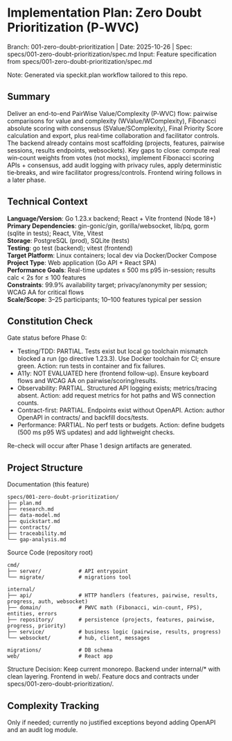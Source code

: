 # Implementation Plan: Zero Doubt Prioritization (P‑WVC)

Branch: 001-zero-doubt-prioritization | Date: 2025-10-26 | Spec: specs/001-zero-doubt-prioritization/spec.md
Input: Feature specification from specs/001-zero-doubt-prioritization/spec.md

Note: Generated via speckit.plan workflow tailored to this repo.

## Summary

Deliver an end-to-end PairWise Value/Complexity (P‑WVC) flow: pairwise comparisons for value and complexity (WValue/WComplexity), Fibonacci absolute scoring with consensus (SValue/SComplexity), Final Priority Score calculation and export, plus real‑time collaboration and facilitator controls. The backend already contains most scaffolding (projects, features, pairwise sessions, results endpoints, websockets). Key gaps to close: compute real win‑count weights from votes (not mocks), implement Fibonacci scoring APIs + consensus, add audit logging with privacy rules, apply deterministic tie‑breaks, and wire facilitator progress/controls. Frontend wiring follows in a later phase.

## Technical Context

**Language/Version**: Go 1.23.x backend; React + Vite frontend (Node 18+)  
**Primary Dependencies**: gin-gonic/gin, gorilla/websocket, lib/pq, gorm (sqlite in tests); React, Vite, Vitest  
**Storage**: PostgreSQL (prod), SQLite (tests)  
**Testing**: go test (backend); vitest (frontend)  
**Target Platform**: Linux containers; local dev via Docker/Docker Compose  
**Project Type**: Web application (Go API + React SPA)  
**Performance Goals**: Real-time updates ≤ 500 ms p95 in-session; results calc < 2s for ≤ 100 features  
**Constraints**: 99.9% availability target; privacy/anonymity per session; WCAG AA for critical flows  
**Scale/Scope**: 3–25 participants; 10–100 features typical per session

## Constitution Check

Gate status before Phase 0:
- Testing/TDD: PARTIAL. Tests exist but local go toolchain mismatch blocked a run (go directive 1.23.3). Use Docker toolchain for CI; ensure green. Action: run tests in container and fix failures.
- A11y: NOT EVALUATED here (frontend follow-up). Ensure keyboard flows and WCAG AA on pairwise/scoring/results.
- Observability: PARTIAL. Structured API logging exists; metrics/tracing absent. Action: add request metrics for hot paths and WS connection counts.
- Contract-first: PARTIAL. Endpoints exist without OpenAPI. Action: author OpenAPI in contracts/ and backfill docs/tests.
- Performance: PARTIAL. No perf tests or budgets. Action: define budgets (500 ms p95 WS updates) and add lightweight checks.

Re-check will occur after Phase 1 design artifacts are generated.

## Project Structure

Documentation (this feature)

```text
specs/001-zero-doubt-prioritization/
├── plan.md
├── research.md
├── data-model.md
├── quickstart.md
├── contracts/
├── traceability.md
└── gap-analysis.md
```

Source Code (repository root)

```text
cmd/
├── server/            # API entrypoint
└── migrate/           # migrations tool

internal/
├── api/               # HTTP handlers (features, pairwise, results, progress, auth, websocket)
├── domain/            # PWVC math (Fibonacci, win-count, FPS), entities, errors
├── repository/        # persistence (projects, features, pairwise, progress, priority)
├── service/           # business logic (pairwise, results, progress)
└── websocket/         # hub, client, messages

migrations/            # DB schema
web/                   # React app
```

Structure Decision: Keep current monorepo. Backend under internal/* with clean layering. Frontend in web/. Feature docs and contracts under specs/001-zero-doubt-prioritization/.

## Complexity Tracking

Only if needed; currently no justified exceptions beyond adding OpenAPI and an audit log module.
